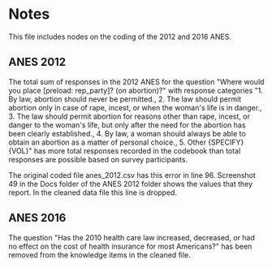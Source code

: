 # Notes

This file includes nodes on the coding of the 2012 and 2016 ANES. 

## ANES 2012
The total sum of responses in the 2012 ANES for the question "Where would you place [preload: rep_party]? (on abortion)?" with response categories "1. By law, abortion should never be permitted., 2. The law should permit abortion only in case of rape, incest, or when the woman's life is in danger., 3. The law should permit abortion for reasons other than rape, incest, or danger to the woman's life, but only after the need for the abortion has been clearly established., 4. By law, a woman should always be able to obtain an abortion as a matter of personal choice., 5. Other {SPECIFY} {VOL}" has more total responses recorded in the codebook than total responses are possible based on survey participants. 

The original coded file anes_2012.csv has this error in line 96. Screenshot 49 in the Docs folder of the ANES 2012 folder shows the values that they report. In the cleaned data file this line is dropped. 

## ANES 2016

The question "Has the 2010 health care law increased, decreased, or had no effect on the cost of health insurance for most Americans?" has been removed from the knowledge items in the cleaned file. 

